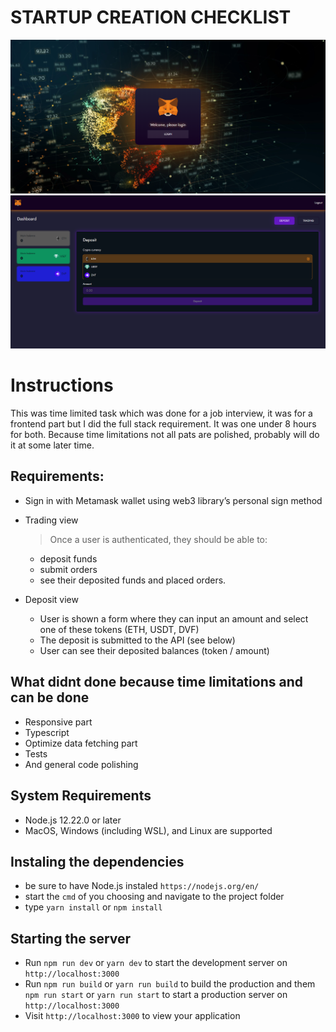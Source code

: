 # STARTUP CREATION CHECKLIST

![Project Login Screenshot](1.png)
![Project DashboardScreenshot](2.png)

# Instructions

This was time limited task which was done for a job interview, it was for a frontend part but I did the full stack requirement.
It was one under 8 hours for both. Because time limitations not all pats are polished, probably will do it at some later time.

## Requirements:

- Sign in with Metamask wallet using web3 library’s personal sign method
- Trading view

  > Once a user is authenticated, they should be able to:

  - deposit funds
  - submit orders
  - see their deposited funds and placed orders.

- Deposit view
  - User is shown a form where they can input an amount and select one of these tokens (ETH, USDT, DVF)
  - The deposit is submitted to the API (see below)
  - User can see their deposited balances (token / amount)

## What didnt done because time limitations and can be done

- Responsive part
- Typescript
- Optimize data fetching part
- Tests
- And general code polishing

## System Requirements

- Node.js 12.22.0 or later
- MacOS, Windows (including WSL), and Linux are supported

## Instaling the dependencies

- be sure to have Node.js instaled `https://nodejs.org/en/`
- start the `cmd` of you choosing and navigate to the project folder
- type `yarn install` or `npm install`

## Starting the server

- Run `npm run dev` or `yarn dev` to start the development server on `http://localhost:3000`
- Run `npm run build` or `yarn run build` to build the production and them `npm run start` or `yarn run start` to start a production server on `http://localhost:3000`
- Visit `http://localhost:3000` to view your application

